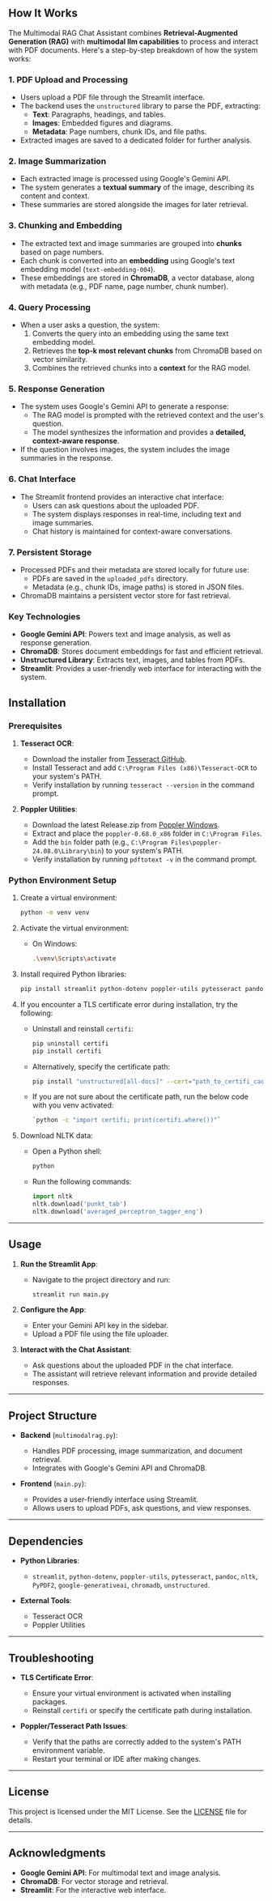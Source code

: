 ## How It Works

The Multimodal RAG Chat Assistant combines **Retrieval-Augmented Generation (RAG)** with **multimodal llm capabilities** to process and interact with PDF documents. Here's a step-by-step breakdown of how the system works:

### 1. **PDF Upload and Processing**
   - Users upload a PDF file through the Streamlit interface.
   - The backend uses the `unstructured` library to parse the PDF, extracting:
     - **Text**: Paragraphs, headings, and tables.
     - **Images**: Embedded figures and diagrams.
     - **Metadata**: Page numbers, chunk IDs, and file paths.
   - Extracted images are saved to a dedicated folder for further analysis.

### 2. **Image Summarization**
   - Each extracted image is processed using Google's Gemini API.
   - The system generates a **textual summary** of the image, describing its content and context.
   - These summaries are stored alongside the images for later retrieval.

### 3. **Chunking and Embedding**
   - The extracted text and image summaries are grouped into **chunks** based on page numbers.
   - Each chunk is converted into an **embedding** using Google's text embedding model (`text-embedding-004`).
   - These embeddings are stored in **ChromaDB**, a vector database, along with metadata (e.g., PDF name, page number, chunk number).

### 4. **Query Processing**
   - When a user asks a question, the system:
     1. Converts the query into an embedding using the same text embedding model.
     2. Retrieves the **top-k most relevant chunks** from ChromaDB based on vector similarity.
     3. Combines the retrieved chunks into a **context** for the RAG model.

### 5. **Response Generation**
   - The system uses Google's Gemini API to generate a response:
     - The RAG model is prompted with the retrieved context and the user's question.
     - The model synthesizes the information and provides a **detailed, context-aware response**.
   - If the question involves images, the system includes the image summaries in the response.

### 6. **Chat Interface**
   - The Streamlit frontend provides an interactive chat interface:
     - Users can ask questions about the uploaded PDF.
     - The system displays responses in real-time, including text and image summaries.
     - Chat history is maintained for context-aware conversations.

### 7. **Persistent Storage**
   - Processed PDFs and their metadata are stored locally for future use:
     - PDFs are saved in the `uploaded_pdfs` directory.
     - Metadata (e.g., chunk IDs, image paths) is stored in JSON files.
   - ChromaDB maintains a persistent vector store for fast retrieval.

### Key Technologies

- **Google Gemini API**: Powers text and image analysis, as well as response generation.
- **ChromaDB**: Stores document embeddings for fast and efficient retrieval.
- **Unstructured Library**: Extracts text, images, and tables from PDFs.
- **Streamlit**: Provides a user-friendly web interface for interacting with the system.

## Installation

### Prerequisites

1. **Tesseract OCR**:
   - Download the installer from [Tesseract GitHub](https://github.com/UB-Mannheim/tesseract/).
   - Install Tesseract and add `C:\Program Files (x86)\Tesseract-OCR` to your system's PATH.
   - Verify installation by running `tesseract --version` in the command prompt.

2. **Poppler Utilities**:
   - Download the latest Release.zip from [Poppler Windows](https://github.com/oschwartz10612/poppler-windows/releases).
   - Extract and place the `poppler-0.68.0_x86` folder in `C:\Program Files`.
   - Add the `bin` folder path (e.g., `C:\Program Files\poppler-24.08.0\Library\bin`) to your system's PATH.
   - Verify installation by running `pdftotext -v` in the command prompt.

### Python Environment Setup

1. Create a virtual environment:
   ```bash
   python -m venv venv
   ```

2. Activate the virtual environment:
   - On Windows:
     ```bash
     .\venv\Scripts\activate
     ```

3. Install required Python libraries:
   ```bash
   pip install streamlit python-dotenv poppler-utils pytesseract pandoc nltk PyPDF2 google-generativeai chromadb unstructured[all-docs]
   ```

4. If you encounter a TLS certificate error during installation, try the following:
   - Uninstall and reinstall `certifi`:
     ```bash
     pip uninstall certifi
     pip install certifi
     ```
   - Alternatively, specify the certificate path:
     ```bash
     pip install "unstructured[all-docs]" --cert="path_to_certifi_cacert.pem"
     ```
   - If you are not sure about the certificate path, run the below code with you venv activated:
     ```bash
     `python -c "import certifi; print(certifi.where())"`
     ```

5. Download NLTK data:
   - Open a Python shell:
     ```bash
     python
     ```
   - Run the following commands:
     ```python
     import nltk
     nltk.download('punkt_tab')
     nltk.download('averaged_perceptron_tagger_eng')
     ```

---

## Usage

1. **Run the Streamlit App**:
   - Navigate to the project directory and run:
     ```bash
     streamlit run main.py
     ```

2. **Configure the App**:
   - Enter your Gemini API key in the sidebar.
   - Upload a PDF file using the file uploader.

3. **Interact with the Chat Assistant**:
   - Ask questions about the uploaded PDF in the chat interface.
   - The assistant will retrieve relevant information and provide detailed responses.

---

## Project Structure

- **Backend** (`multimodalrag.py`):
  - Handles PDF processing, image summarization, and document retrieval.
  - Integrates with Google's Gemini API and ChromaDB.

- **Frontend** (`main.py`):
  - Provides a user-friendly interface using Streamlit.
  - Allows users to upload PDFs, ask questions, and view responses.

---

## Dependencies

- **Python Libraries**:
  - `streamlit`, `python-dotenv`, `poppler-utils`, `pytesseract`, `pandoc`, `nltk`, `PyPDF2`, `google-generativeai`, `chromadb`, `unstructured`.

- **External Tools**:
  - Tesseract OCR
  - Poppler Utilities

---

## Troubleshooting

- **TLS Certificate Error**:
  - Ensure your virtual environment is activated when installing packages.
  - Reinstall `certifi` or specify the certificate path during installation.

- **Poppler/Tesseract Path Issues**:
  - Verify that the paths are correctly added to the system's PATH environment variable.
  - Restart your terminal or IDE after making changes.

---

## License

This project is licensed under the MIT License. See the [LICENSE](LICENSE) file for details.

---

## Acknowledgments

- **Google Gemini API**: For multimodal text and image analysis.
- **ChromaDB**: For vector storage and retrieval.
- **Streamlit**: For the interactive web interface.